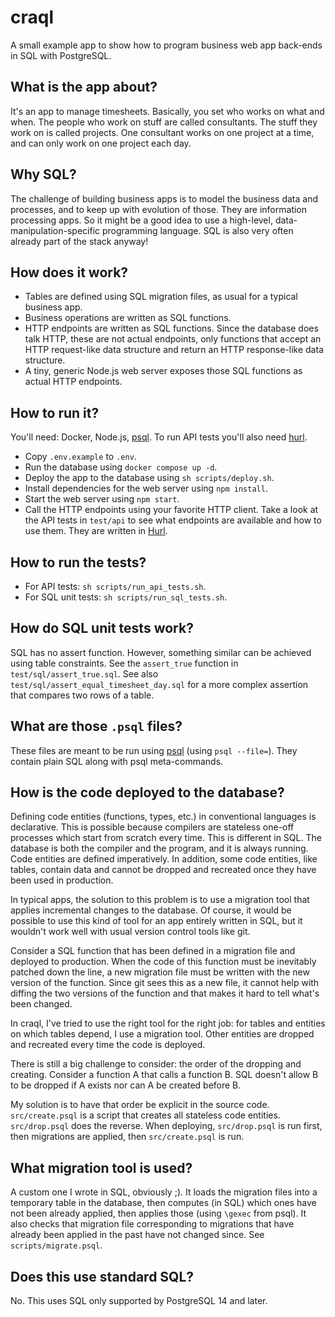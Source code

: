 # craql

A small example app to show how to program business web app back-ends in SQL
with PostgreSQL.

## What is the app about?

It's an app to manage timesheets. Basically, you set who works on what and when.
The people who work on stuff are called consultants. The stuff they work on is
called projects. One consultant works on one project at a time, and can only
work on one project each day.

## Why SQL?

The challenge of building business apps is to model the business data and
processes, and to keep up with evolution of those. They are information
processing apps. So it might be a good idea to use a high-level,
data-manipulation-specific programming language. SQL is also very often already
part of the stack anyway!

## How does it work?

- Tables are defined using SQL migration files, as usual for a typical business
  app.
- Business operations are written as SQL functions.
- HTTP endpoints are written as SQL functions. Since the database does talk
  HTTP, these are not actual endpoints, only functions that accept an HTTP
  request-like data structure and return an HTTP response-like data structure.
- A tiny, generic Node.js web server exposes those SQL functions as actual HTTP
  endpoints.

## How to run it?

You'll need: Docker, Node.js,
[psql](https://www.postgresql.org/docs/current/app-psql.html). To run API tests
you'll also need [hurl](https://hurl.dev/).

- Copy `.env.example` to `.env`.
- Run the database using `docker compose up -d`.
- Deploy the app to the database using `sh scripts/deploy.sh`.
- Install dependencies for the web server using `npm install`.
- Start the web server using `npm start`.
- Call the HTTP endpoints using your favorite HTTP client. Take a look at the
  API tests in `test/api` to see what endpoints are available and how to use
  them. They are written in [Hurl](https://hurl.dev/).

## How to run the tests?

- For API tests: `sh scripts/run_api_tests.sh`.
- For SQL unit tests: `sh scripts/run_sql_tests.sh`.

## How do SQL unit tests work?

SQL has no assert function. However, something similar can be achieved using
table constraints. See the `assert_true` function in `test/sql/assert_true.sql`.
See also `test/sql/assert_equal_timesheet_day.sql` for a more complex assertion
that compares two rows of a table.

## What are those `.psql` files?

These files are meant to be run using
[psql](https://www.postgresql.org/docs/current/app-psql.html) (using `psql
--file=`). They contain plain SQL along with psql meta-commands.

## How is the code deployed to the database?

Defining code entities (functions, types, etc.) in conventional languages is
declarative. This is possible because compilers are stateless one-off processes
which start from scratch every time. This is different in SQL. The database is
both the compiler and the program, and it is always running. Code entities are
defined imperatively. In addition, some code entities, like tables, contain data
and cannot be dropped and recreated once they have been used in production.

In typical apps, the solution to this problem is to use a migration tool that
applies incremental changes to the database. Of course, it would be possible to
use this kind of tool for an app entirely written in SQL, but it wouldn't work
well with usual version control tools like git.

Consider a SQL function that has been defined in a migration file and deployed
to production. When the code of this function must be inevitably patched down
the line, a new migration file must be written with the new version of the
function. Since git sees this as a new file, it cannot help with diffing the two
versions of the function and that makes it hard to tell what's been changed.

In craql, I've tried to use the right tool for the right job: for tables and
entities on which tables depend, I use a migration tool. Other entities are
dropped and recreated every time the code is deployed.

There is still a big challenge to consider: the order of the dropping and
creating. Consider a function A that calls a function B. SQL doesn't allow B to
be dropped if A exists nor can A be created before B.

My solution is to have that order be explicit in the source code.
`src/create.psql` is a script that creates all stateless code entities.
`src/drop.psql` does the reverse. When deploying, `src/drop.psql` is run first,
then migrations are applied, then `src/create.psql` is run.

## What migration tool is used?

A custom one I wrote in SQL, obviously ;). It loads the migration files into a
temporary table in the database, then computes (in SQL) which ones have not been
already applied, then applies those (using `\gexec` from psql). It also checks
that migration file corresponding to migrations that have already been applied
in the past have not changed since. See `scripts/migrate.psql`.

## Does this use standard SQL?

No. This uses SQL only supported by PostgreSQL 14 and later.
